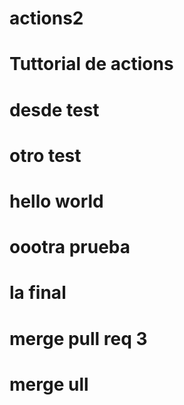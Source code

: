 # actions2
# Tuttorial de actions
# desde test
# otro test
# hello world
# oootra prueba
# la final
# merge pull req 3
# merge ull
